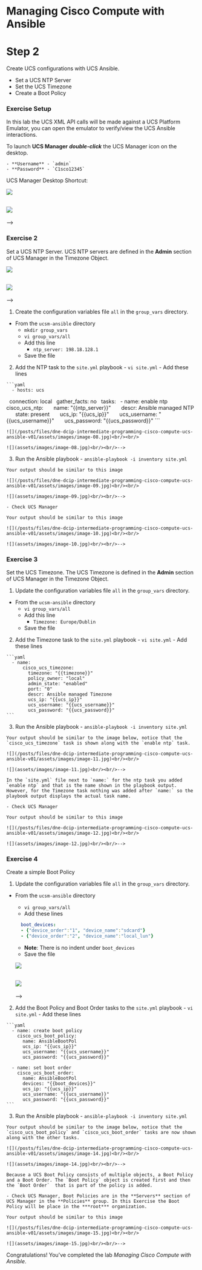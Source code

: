 # Managing Cisco Compute with Ansible

# Step 2

Create UCS configurations with UCS Ansible.

  - Set a UCS NTP Server
  - Set the UCS Timezone
  - Create a Boot Policy

### Exercise Setup

  In this lab the UCS XML API calls will be made against a UCS Platform Emulator, you can open the emulator to verify/view the UCS Ansible interactions.

  To launch **UCS Manager** ***double-click*** the UCS Manager icon on the desktop.

    - **Username** - `admin`
    - **Password** - `C1sco12345`

  UCS Manager Desktop Shortcut:

  ![](/posts/files/dne-dcip-intermediate-programming-cisco-compute-ucs-ansible-v01/assets/images/image-06.jpg)<br/><br/>

  ![](assets/images/image-06.jpg)<br/><br/>-->

### Exercise 2

Set a UCS NTP Server. UCS NTP servers are defined in the **Admin** section of UCS Manager in the Timezone Object.

  ![](/posts/files/dne-dcip-intermediate-programming-cisco-compute-ucs-ansible-v01/assets/images/image-07.jpg)<br/><br/>

  ![](assets/images/image-07.jpg)<br/><br/>-->

  1. Create the configuration variables file `all` in the `group_vars` directory.

  - From the `ucsm-ansible` directory
    - `mkdir group_vars`
    - `vi group_vars/all`
    - Add this line
      - `ntp_server: 198.18.128.1`
    - Save the file

  2. Add the NTP task to the `site.yml` playbook
    - `vi site.yml`
    - Add these lines

    ```yaml
      - hosts: ucs
        connection: local
        gather_facts: no
        tasks:
        - name: enable ntp
          cisco_ucs_ntp:
            name: "{{ntp_server}}"
            descr: Ansible managed NTP
            state: present
            ucs_ip: "{{ucs_ip}}"
            ucs_username: "{{ucs_username}}"
            ucs_password: "{{ucs_password}}"
    ```

    ![](/posts/files/dne-dcip-intermediate-programming-cisco-compute-ucs-ansible-v01/assets/images/image-08.jpg)<br/><br/>

    ![](assets/images/image-08.jpg)<br/><br/>-->

  3. Run the Ansible playbook
    - `ansible-playbook -i inventory site.yml`

    Your output should be similar to this image

    ![](/posts/files/dne-dcip-intermediate-programming-cisco-compute-ucs-ansible-v01/assets/images/image-09.jpg)<br/><br/>

    ![](assets/images/image-09.jpg)<br/><br/>-->

    - Check UCS Manager

    Your output should be similar to this image

    ![](/posts/files/dne-dcip-intermediate-programming-cisco-compute-ucs-ansible-v01/assets/images/image-10.jpg)<br/><br/>

    ![](assets/images/image-10.jpg)<br/><br/>-->

### Exercise 3

Set the UCS Timezone. The UCS Timezone is defined in the **Admin** section of UCS Manager in the Timezone Object.

  1. Update the configuration variables file `all` in the `group_vars` directory.

  - From the `ucsm-ansible` directory
    - `vi group_vars/all`
    - Add this line
      - `Timezone: Europe/Dublin`
    - Save the file

  2. Add the Timezone task to the `site.yml` playbook
    - `vi site.yml`
    - Add these lines

    ```yaml
      - name:
          cisco_ucs_timezone:
            timezone: "{{timezone}}"
            policy_owner: "local"
            admin_state: "enabled"
            port: "0"
            descr: Ansible managed Timezone
            ucs_ip: "{{ucs_ip}}"
            ucs_username: "{{ucs_username}}"
            ucs_password: "{{ucs_password}}"
    ```

  3. Run the Ansible playbook
    - `ansible-playbook -i inventory site.yml`

    Your output should be similar to the image below, notice that the `cisco_ucs_timezone` task is shown along with the `enable ntp` task.

    ![](/posts/files/dne-dcip-intermediate-programming-cisco-compute-ucs-ansible-v01/assets/images/image-11.jpg)<br/><br/>

    ![](assets/images/image-11.jpg)<br/><br/>-->

    In the `site.yml` file next to `name:` for the ntp task you added `enable ntp` and that is the name shown in the playbook output. However, for the Timezone task nothing was added after `name:` so the playbook output displays the actual task name.

    - Check UCS Manager

    Your output should be similar to this image

    ![](/posts/files/dne-dcip-intermediate-programming-cisco-compute-ucs-ansible-v01/assets/images/image-12.jpg)<br/><br/>

    ![](assets/images/image-12.jpg)<br/><br/>-->

### Exercise 4

Create a simple Boot Policy

  1. Update the configuration variables file `all` in the `group_vars` directory.

  - From the `ucsm-ansible` directory
    - `vi group_vars/all`
    - Add these lines
    ```yaml
      boot_devices:
      - {"device_order":"1", "device_name":"sdcard"}
      - {"device_order":"2", "device_name":"local_lun"}
    ```
    - **Note**: There is no indent under `boot_devices`
    - Save the file

    ![](/posts/files/dne-dcip-intermediate-programming-cisco-compute-ucs-ansible-v01/assets/images/image-13.jpg)<br/><br/>

    ![](assets/images/image-13.jpg)<br/><br/>-->

  2. Add the Boot Policy and Boot Order tasks to the `site.yml` playbook
    - `vi site.yml`
    - Add these lines

    ```yaml
      - name: create boot policy
        cisco_ucs_boot_policy:  
          name: AnsibleBootPol
          ucs_ip: "{{ucs_ip}}"
          ucs_username: "{{ucs_username}}"
          ucs_password: "{{ucs_password}}"
        
      - name: set boot order
        cisco_ucs_boot_order:
          name: AnsibleBootPol
          devices: "{{boot_devices}}"
          ucs_ip: "{{ucs_ip}}"
          ucs_username: "{{ucs_username}}"
          ucs_password: "{{ucs_password}}"
    ```

  3. Run the Ansible playbook
    - `ansible-playbook -i inventory site.yml`

    Your output should be similar to the image below, notice that the `cisco_ucs_boot_policy` and `cisco_ucs_boot_order` tasks are now shown along with the other tasks.

    ![](/posts/files/dne-dcip-intermediate-programming-cisco-compute-ucs-ansible-v01/assets/images/image-14.jpg)<br/><br/>

    ![](assets/images/image-14.jpg)<br/><br/>-->

    Because a UCS Boot Policy consists of multiple objects, a Boot Policy and a Boot Order. The `Boot Policy` object is created first and then the `Boot Order`  that is part of the policy is added.

    - Check UCS Manager, Boot Policies are in the **Servers** section of UCS Manager in the **Policies** group. In this Exercise the Boot Policy will be place in the ***root*** organization.

    Your output should be similar to this image

    ![](/posts/files/dne-dcip-intermediate-programming-cisco-compute-ucs-ansible-v01/assets/images/image-15.jpg)<br/><br/>

    ![](assets/images/image-15.jpg)<br/><br/>-->

Congratulations! You've completed the lab *Managing Cisco Compute with Ansible*.
